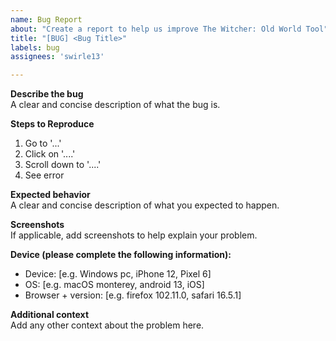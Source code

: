 ```yaml
---
name: Bug Report
about: "Create a report to help us improve The Witcher: Old World Tool"
title: "[BUG] <Bug Title>"
labels: bug
assignees: 'swirle13'

---
```


**Describe the bug**  
A clear and concise description of what the bug is.

**Steps to Reproduce**  
1. Go to '...'
2. Click on '....'
3. Scroll down to '....'
4. See error

**Expected behavior**  
A clear and concise description of what you expected to happen.

**Screenshots**  
If applicable, add screenshots to help explain your problem.

**Device (please complete the following information):**
 - Device: [e.g. Windows pc, iPhone 12, Pixel 6]
 - OS: [e.g. macOS monterey, android 13, iOS]
 - Browser + version: [e.g. firefox 102.11.0, safari 16.5.1]

**Additional context**  
Add any other context about the problem here.
